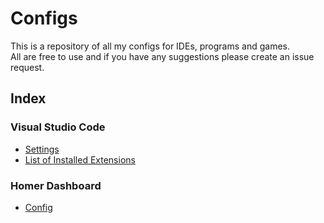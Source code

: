 # Configs

This is a repository of all my configs for IDEs, programs and games.  
All are free to use and if you have any suggestions please create an issue request.

## Index

### Visual Studio Code

- [Settings](.vscode/settings.json)
- [List of Installed Extensions](.vscode/List%20of%20Installed%20Extensions.md)

### Homer Dashboard

- [Config](/Homer%20Dashboard/config.yml)
